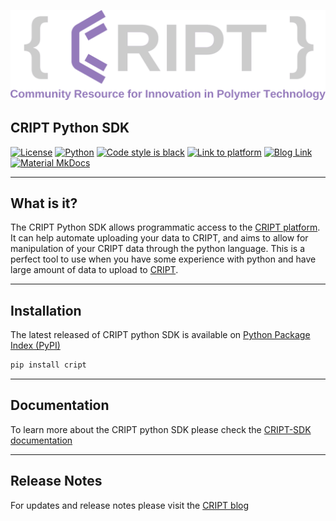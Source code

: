 ![CRIPT Logo](/CRIPT_full_logo_colored_transparent.png)

## CRIPT Python SDK

[![License](https://img.shields.io/github/license/C-Accel-CRIPT/cript-excel-uploader?style=flat-square)](https://github.com/C-Accel-CRIPT/cript-excel-uploader/blob/master/LICENSE)
[![Python](https://img.shields.io/badge/Language-Python%203.9+-blue?style=flat-square&logo=python)](https://www.python.org/)
[![Code style is black](https://img.shields.io/badge/Code%20Style-black-000000.svg?style=flat-square&logo=python)](https://github.com/psf/black)
[![Link to platform](https://img.shields.io/badge/platform-criptapp.org-blueviolet?style=flat-square)](https://criptapp.org/)
[![Blog Link](https://img.shields.io/badge/Blog-blog.criptapp.org-blueviolet?style=flat-square)](https://blog.criptapp.org)
[![Material MkDocs](https://img.shields.io/badge/Docs-mkdocs--material-blueviolet?style=flat-square&logo=markdown)](https://squidfunk.github.io/mkdocs-material/)

---
## What is it?
The CRIPT Python SDK allows programmatic access to the [CRIPT platform](https://criptapp.org). It can help automate uploading your data to CRIPT, and aims to allow for manipulation of your CRIPT data through the python language. This is a perfect tool to use when you have some experience with python and have large amount of data to upload to [CRIPT](https://criptapp.org).

---

## Installation
The latest released of CRIPT python SDK is available on [Python Package Index (PyPI)](https://pypi.org/project/cript/)

```bash
pip install cript
```

---

## Documentation
To learn more about the CRIPT python SDK please check the [CRIPT-SDK documentation](https://c-accel-cript.github.io/cript/)

---

## Release Notes
For updates and release notes please visit the [CRIPT blog](https://blog.criptapp.org)

